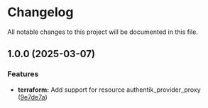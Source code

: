 # Changelog

All notable changes to this project will be documented in this file.

## 1.0.0 (2025-03-07)

### Features

* **terraform:** Add support for resource authentik_provider_proxy ([9e7de7a](https://gitlab.com/terraform-child-modules-48151/terraform-authentik-provider_proxy/commit/9e7de7a8a0b951f2bc2a580526e1880133ce7e68))
